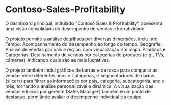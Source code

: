# Contoso-Sales-Profitability
O dashboard principal, intitulado "Contoso Sales & Profitability", apresenta uma visão consolidada do desempenho de vendas e lucratividade.

O projeto permite a análise detalhada por diversas dimensões, incluindo:
Tempo: Acompanhamento do desempenho ao longo do tempo.
Geografia: Análise de vendas por país e região, com visualização em mapa.
Produtos e Categorias: Detalhamento de vendas por categorias de produtos (e.g., TVs, câmeras), indicando quais são as mais lucrativas.

O projeto também inclui gráficos de barras e de rosca para comparar as vendas entre diferentes anos e categorias, e segmentadores de dados (slicers) para filtrar as informações por país, categoria, subcategoria, ano e mês, tornando a análise personalizável e dinâmica. A visualização das vendas e lucros por gerente (Sales Manager) também é um ponto de destaque, permitindo avaliar o desempenho individual da equipe.
